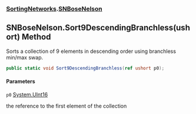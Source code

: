 ### [SortingNetworks](SortingNetworks.md 'SortingNetworks').[SNBoseNelson](SortingNetworks.SNBoseNelson.md 'SortingNetworks.SNBoseNelson')

## SNBoseNelson.Sort9DescendingBranchless(ushort) Method

Sorts a collection of 9 elements in descending order using branchless min/max swap.

```csharp
public static void Sort9DescendingBranchless(ref ushort p0);
```
#### Parameters

<a name='SortingNetworks.SNBoseNelson.Sort9DescendingBranchless(ushort).p0'></a>

`p0` [System.UInt16](https://docs.microsoft.com/en-us/dotnet/api/System.UInt16 'System.UInt16')

the reference to the first element of the collection